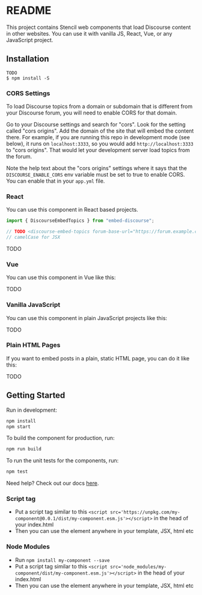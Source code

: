 # README

This project contains Stencil web components that load Discourse content in other websites. You can use it with vanilla JS, React, Vue, or any JavaScript project.

## Installation

```
TODO
$ npm install -S
```

### CORS Settings

To load Discourse topics from a domain or subdomain that is different from your Discourse forum, you will need to enable CORS for that domain.

Go to your Discourse settings and search for "cors". Look for the setting called "cors origins". Add the domain of the site that will embed the content there. For example, if you are running this repo in development mode (see below), it runs on `localhost:3333`, so you would add `http://localhost:3333` to "cors origins". That would let your development server load topics from the forum.

Note the help text about the "cors origins" settings where it says that the `DISCOURSE_ENABLE_CORS` env variable must be set to true to enable CORS. You can enable that in your `app.yml` file.

### React

You can use this component in React based projects.

```javascript
import { DiscourseEmbedTopics } from "embed-discourse";

// TODO <discourse-embed-topics forum-base-url="https://forum.example.com" num-topics="7"></discourse-embed-topics>
// camelCase for JSX
```

TODO

### Vue

You can use this component in Vue like this:

TODO

### Vanilla JavaScript

You can use this component in plain JavaScript projects like this:

TODO

### Plain HTML Pages

If you want to embed posts in a plain, static HTML page, you can do it like this:

TODO

## Getting Started

Run in development:

```bash
npm install
npm start
```

To build the component for production, run:

```bash
npm run build
```

To run the unit tests for the components, run:

```bash
npm test
```

Need help? Check out our docs [here](https://stenciljs.com/docs/my-first-component).

### Script tag

-   Put a script tag similar to this `<script src='https://unpkg.com/my-component@0.0.1/dist/my-component.esm.js'></script>` in the head of your index.html
-   Then you can use the element anywhere in your template, JSX, html etc

### Node Modules

-   Run `npm install my-component --save`
-   Put a script tag similar to this `<script src='node_modules/my-component/dist/my-component.esm.js'></script>` in the head of your index.html
-   Then you can use the element anywhere in your template, JSX, html etc
